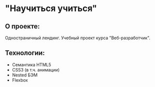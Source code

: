 # "Научиться учиться"

## О проекте:

Одностраничный лендинг. Учебный проект курса "Веб-разработчик".

## Технологии:

* Семантика HTML5
* CSS3 (в т.ч. анимации)
* Nested БЭМ
* Flexbox
